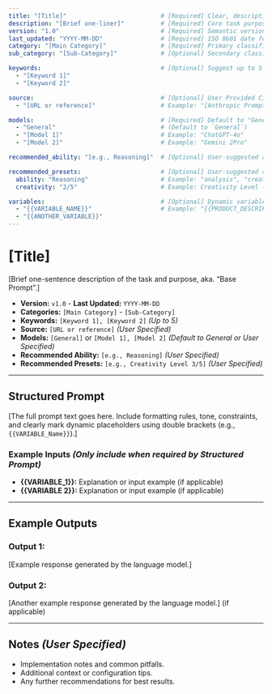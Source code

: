 ```yaml
---
title: "[Title]"                          # [Required] Clear, descriptive title indicating purpose, use a verb-first naming approach
description: "[Brief one-liner]"          # [Required] Core task purpose summary: 10 - 20 words 
version: "1.0"                            # [Required] Semantic version (major.minor) - No brackets needed
last_updated: "YYYY-MM-DD"                # [Required] ISO 8601 date format
category: "[Main Category]"               # [Required] Primary classification
sub_category: "[Sub-Category]"            # [Optional] Secondary classification

keywords:                                 # [Optional] Suggest up to 5 search terms
  - "[Keyword 1]"
  - "[Keyword 2]"

source:                                   # [Optional] User Provided Citation/origin reference
  - "[URL or reference]"                  # Example: "[Anthropic Prompt Library](https://docs.anthropic.com/en/prompt-library/library)"

models:                                   # [Required] Default to "General" or User-Specified AI models
  - "General"                             # (Default to `General`)
  - "[Model 1]"                           # Example: "ChatGPT-4o"
  - "[Model 2]"                           # Example: "Gemini 2Pro"

recommended_ability: "[e.g., Reasoning]"  # [Optional] User-suggested ability focus

recommended_presets:                      # [Optional] User-suggested configuration tips & settings
  ability: "Reasoning"                    # Example: "analysis", "creativity"
  creativity: "2/5"                       # Example: Creativity Level (0 = strict, 5 = unrestrained)

variables:                                # [Optional] Dynamic variables for prompt reuse
  - "{{VARIABLE_NAME}}"                   # Example: "{{PRODUCT_DESCRIPTION}}" or "{{KEYWORDS}}"
  - "{{ANOTHER_VARIABLE}}"
---
```


# **[Title]**

[Brief one-sentence description of the task and purpose, aka. “Base Prompt”.]

- **Version:** `v1.0` - **Last Updated:** `YYYY-MM-DD`
- **Categories:** `[Main Category]` - `[Sub-Category]`
- **Keywords:** `[Keyword 1], [Keyword 2]` *(Up to 5)*
- **Source:** `[URL or reference]` *(User Specified)*
- **Models:** `[General]` or `[Model 1], [Model 2]` *(Default to General or User Specified)*
- **Recommended Ability:** `[e.g., Reasoning]` *(User Specified)*
- **Recommended Presets:** `[e.g., Creativity Level 3/5]` *(User Specified)*

---

## Structured Prompt

[The full prompt text goes here. Include formatting rules, tone, constraints, and clearly mark dynamic placeholders using double brackets (e.g., `{{VARIABLE_Name}}`).]

### Example Inputs *(Only include when required by Structured Prompt)*

- **{{VARIABLE_1}}:** Explanation or input example (if applicable)
- **{{VARIABLE 2}}:** Explanation or input example (if applicable)

---

## Example Outputs

### Output 1:
[Example response generated by the language model.]

### Output 2:
[Another example response generated by the language model.] (if applicable)

---

## Notes *(User Specified)*

- Implementation notes and common pitfalls.
- Additional context or configuration tips.
- Any further recommendations for best results.

